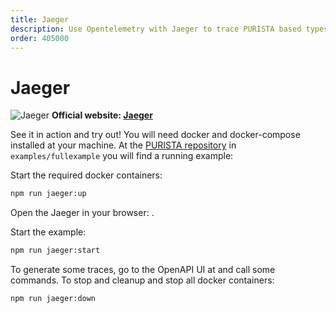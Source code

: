 ```yaml
---
title: Jaeger
description: Use Opentelemetry with Jaeger to trace PURISTA based typescript applications
order: 405000
---
```


# Jaeger

![Jaeger](/graphic/jaeger_screenshot.png)
__Official website: [Jaeger](https://www.jaegertracing.io)__

See it in action and try out!
You will need docker and docker-compose installed at your machine.
At the [PURISTA repository](https://github.com/sebastianwessel/purista) in `examples/fullexample` you will find a running example:

Start the required docker containers:

```bash
npm run jaeger:up
```

Open the Jaeger in your browser: <ExternalLink href="http://localhost:16686" />.

Start the example:

```bash
npm run jaeger:start
```

To generate some traces, go to the OpenAPI UI at <ExternalLink href="http://localhost:8080" /> and call some commands.
To stop and cleanup and stop all docker containers:

```bash
npm run jaeger:down
```

